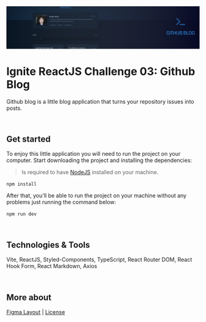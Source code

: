 <img src=".github/github-blog-banner.svg">

# Ignite ReactJS Challenge 03: Github Blog
Github blog is a little blog application that turns your repository issues into posts.

<br />

## Get started
To enjoy this little application you will need to run the project on your computer. Start downloading the project and installing the dependencies:

> Is required to have [NodeJS](https://nodejs.org/en) installed on your machine.

```
npm install
```

After that, you'll be able to run the project on your machine without any problems just running the command below:

```
npm run dev
```

<br />

## Technologies & Tools
Vite, ReactJS, Styled-Components, TypeScript, React Router DOM, React Hook Form, React Markdown, Axios

<br />

## More about
<a href="https://www.figma.com/file/w5KE9OJLyYBWzXAun3ZOIz/GitHub-Blog-(Community)">Figma Layout</a> | <a href="https://opensource.org/license/mit">License</a>
